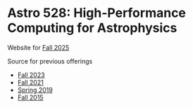 # Astro 528: High-Performance Computing for Astrophysics

Website for [Fall 2025](https://psuastro528.github.io/Fall2025/)

Source for previous offerings
- [Fall 2023](https://psuastro528.github.io/Fall2023/)
- [Fall 2021](https://github.com/PsuAstro528/Fall2021-website-src)
- [Spring 2019](https://github.com/PsuAstro528/Spring2019-website-src)
- [Fall 2015](https://github.com/eford/PsuAstro585)

